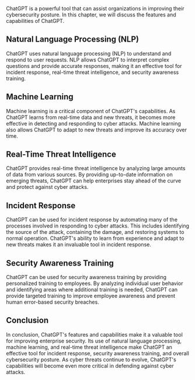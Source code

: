 
ChatGPT is a powerful tool that can assist organizations in improving their cybersecurity posture. In this chapter, we will discuss the features and capabilities of ChatGPT.

Natural Language Processing (NLP)
---------------------------------

ChatGPT uses natural language processing (NLP) to understand and respond to user requests. NLP allows ChatGPT to interpret complex questions and provide accurate responses, making it an effective tool for incident response, real-time threat intelligence, and security awareness training.

Machine Learning
----------------

Machine learning is a critical component of ChatGPT's capabilities. As ChatGPT learns from real-time data and new threats, it becomes more effective in detecting and responding to cyber attacks. Machine learning also allows ChatGPT to adapt to new threats and improve its accuracy over time.

Real-Time Threat Intelligence
-----------------------------

ChatGPT provides real-time threat intelligence by analyzing large amounts of data from various sources. By providing up-to-date information on emerging threats, ChatGPT can help enterprises stay ahead of the curve and protect against cyber attacks.

Incident Response
-----------------

ChatGPT can be used for incident response by automating many of the processes involved in responding to cyber attacks. This includes identifying the source of the attack, containing the damage, and restoring systems to normal operation. ChatGPT's ability to learn from experience and adapt to new threats makes it an invaluable tool in incident response.

Security Awareness Training
---------------------------

ChatGPT can be used for security awareness training by providing personalized training to employees. By analyzing individual user behavior and identifying areas where additional training is needed, ChatGPT can provide targeted training to improve employee awareness and prevent human error-based security breaches.

Conclusion
----------

In conclusion, ChatGPT's features and capabilities make it a valuable tool for improving enterprise security. Its use of natural language processing, machine learning, and real-time threat intelligence make ChatGPT an effective tool for incident response, security awareness training, and overall cybersecurity posture. As cyber threats continue to evolve, ChatGPT's capabilities will become even more critical in defending against cyber attacks.

